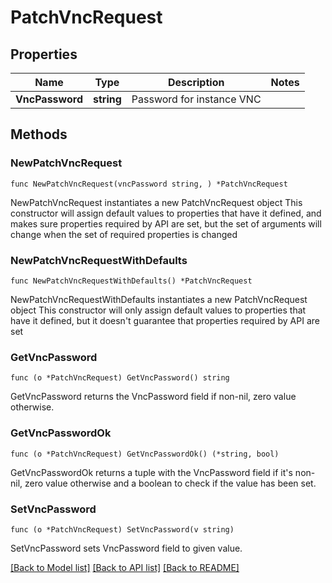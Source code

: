 # PatchVncRequest

## Properties

Name | Type | Description | Notes
------------ | ------------- | ------------- | -------------
**VncPassword** | **string** | Password for instance VNC | 

## Methods

### NewPatchVncRequest

`func NewPatchVncRequest(vncPassword string, ) *PatchVncRequest`

NewPatchVncRequest instantiates a new PatchVncRequest object
This constructor will assign default values to properties that have it defined,
and makes sure properties required by API are set, but the set of arguments
will change when the set of required properties is changed

### NewPatchVncRequestWithDefaults

`func NewPatchVncRequestWithDefaults() *PatchVncRequest`

NewPatchVncRequestWithDefaults instantiates a new PatchVncRequest object
This constructor will only assign default values to properties that have it defined,
but it doesn't guarantee that properties required by API are set

### GetVncPassword

`func (o *PatchVncRequest) GetVncPassword() string`

GetVncPassword returns the VncPassword field if non-nil, zero value otherwise.

### GetVncPasswordOk

`func (o *PatchVncRequest) GetVncPasswordOk() (*string, bool)`

GetVncPasswordOk returns a tuple with the VncPassword field if it's non-nil, zero value otherwise
and a boolean to check if the value has been set.

### SetVncPassword

`func (o *PatchVncRequest) SetVncPassword(v string)`

SetVncPassword sets VncPassword field to given value.



[[Back to Model list]](../README.md#documentation-for-models) [[Back to API list]](../README.md#documentation-for-api-endpoints) [[Back to README]](../README.md)


